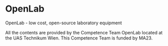 # OpenLab
OpenLab - low cost, open-source laboratory equipment

All the contents are provided by the Competence Team OpenLab located at the UAS Technikum Wien. This Competence Team is funded by MA23.

